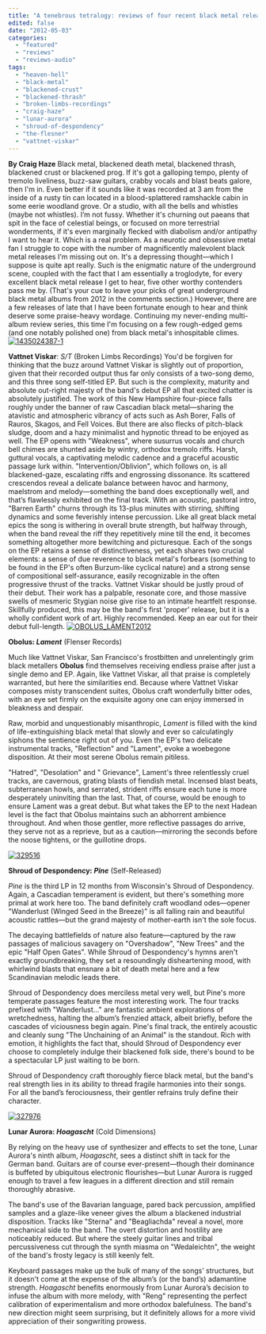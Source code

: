 ```yaml
---
title: "A tenebrous tetralogy: reviews of four recent black metal releases"
edited: false
date: "2012-05-03"
categories:
  - "featured"
  - "reviews"
  - "reviews-audio"
tags:
  - "heaven-hell"
  - "black-metal"
  - "blackened-crust"
  - "blackened-thrash"
  - "broken-limbs-recordings"
  - "craig-haze"
  - "lunar-aurora"
  - "shroud-of-despondency"
  - "the-flesner"
  - "vattnet-viskar"
---
```


**By Craig Haze** Black metal, blackened death metal, blackened thrash, blackened crust or blackened prog. If it's got a galloping tempo, plenty of tremolo liveliness, buzz-saw guitars, crabby vocals and blast beats galore, then I'm in. Even better if it sounds like it was recorded at 3 am from the inside of a rusty tin can located in a blood-splattered ramshackle cabin in some eerie woodland grove. Or a studio, with all the bells and whistles (maybe not whistles). I’m not fussy. Whether it's churning out paeans that spit in the face of celestial beings, or focused on more terrestrial wonderments, if it's even marginally flecked with diabolism and/or antipathy I want to hear it. Which is a real problem. As a neurotic and obsessive metal fan I struggle to cope with the number of magnificently malevolent black metal releases I'm missing out on. It's a depressing thought—which I suppose is quite apt really. Such is the enigmatic nature of the underground scene, coupled with the fact that I am essentially a troglodyte, for every excellent black metal release I get to hear, five other worthy contenders pass me by. (That's your cue to leave your picks of great underground black metal albums from 2012 in the comments section.) However, there are a few releases of late that I have been fortunate enough to hear and think deserve some praise-heavy wordage. Continuing my never-ending multi-album review series, this time I'm focusing on a few rough-edged gems (and one notably polished one) from black metal's inhospitable climes. [![](http://www.hellbound.ca/wp-content/uploads/2012/05/1435024387-1-290x311.jpg "1435024387-1")](http://www.hellbound.ca/2012/05/a-tenebrous-tetralogy/1435024387-1/)

**Vattnet Viskar**: _S/T_ (Broken Limbs Recordings) You'd be forgiven for thinking that the buzz around Vattnet Viskar is slightly out of proportion, given that their recorded output thus far only consists of a two-song demo, and this three song self-titled EP. But such is the complexity, maturity and absolute out-right majesty of the band's debut EP all that excited chatter is absolutely justified. The work of this New Hampshire four-piece falls roughly under the banner of raw Cascadian black metal—sharing the atavistic and atmospheric vibrancy of acts such as Ash Borer, Falls of Rauros, Skagos, and Fell Voices. But there are also flecks of pitch-black sludge, doom and a hazy minimalist and hypnotic thread to be enjoyed as well. The EP opens with "Weakness", where susurrus vocals and church bell chimes are shunted aside by wintry, orthodox tremolo riffs. Harsh, guttural vocals, a captivating melodic cadence and a graceful acoustic passage lurk within. "Intervention/Oblivion", which follows on, is all blackened-gaze, escalating riffs and engrossing dissonance. Its scattered crescendos reveal a delicate balance between havoc and harmony, maelstrom and melody—something the band does exceptionally well, and that’s flawlessly exhibited on the final track. With an acoustic, pastoral intro, "Barren Earth" churns through its 13-plus minutes with stirring, shifting dynamics and some feverishly intense percussion. Like all great black metal epics the song is withering in overall brute strength, but halfway through, when the band reveal the riff they repetitively mine till the end, it becomes something altogether more bewitching and picturesque. Each of the songs on the EP retains a sense of distinctiveness, yet each shares two crucial elements: a sense of due reverence to black metal's forbears (something to be found in the EP's often Burzum-like cyclical nature) and a strong sense of compositional self-assurance, easily recognizable in the often progressive thrust of the tracks. Vattnet Viskar should be justly proud of their debut. Their work has a palpable, resonate core, and those massive swells of mesmeric Stygian noise give rise to an intimate heartfelt response. Skillfully produced, this may be the band's first 'proper' release, but it is a wholly confident work of art. Highly recommended. Keep an ear out for their debut full-length. [![](http://www.hellbound.ca/wp-content/uploads/2012/05/OBOLUS_LAMENT2012-290x290.png "OBOLUS_LAMENT2012")](http://www.hellbound.ca/2012/05/a-tenebrous-tetralogy/obolus_lament2012/)

**Obolus: _Lament_** (Flenser Records)

Much like Vattnet Viskar, San Francisco's frostbitten and unrelentingly grim black metallers **Obolus** find themselves receiving endless praise after just a single demo and EP. Again, like Vattnet Viskar, all that praise is completely warranted, but here the similarities end. Because where Vattnet Viskar composes misty transcendent suites, Obolus craft wonderfully bitter odes, with an eye set firmly on the exquisite agony one can enjoy immersed in bleakness and despair.

Raw, morbid and unquestionably misanthropic, _Lament_ is filled with the kind of life-extinguishing black metal that slowly and ever so calculatingly siphons the sentience right out of you. Even the EP's two delicate instrumental tracks, "Reflection" and "Lament", evoke a woebegone disposition. At their most serene Obolus remain pitiless.

"Hatred", "Desolation" and " Grievance", Lament's three relentlessly cruel tracks, are cavernous, grating blasts of fiendish metal. Incensed blast beats, subterranean howls, and serrated, strident riffs ensure each tune is more desperately uninviting than the last. That, of course, would be enough to ensure Lament was a great debut. But what takes the EP to the next Hadean level is the fact that Obolus maintains such an abhorrent ambience throughout. And when those gentler, more reflective passages do arrive, they serve not as a reprieve, but as a caution—mirroring the seconds before the noose tightens, or the guillotine drops.

[![](http://www.hellbound.ca/wp-content/uploads/2012/05/329516-290x290.jpg "329516")](http://www.hellbound.ca/2012/05/a-tenebrous-tetralogy/attachment/329516/)

**Shroud of Despondency: _Pine_** (Self-Released)

_Pine_ is the third LP in 12 months from Wisconsin's Shroud of Despondency. Again, a Cascadian temperament is evident, but there's something more primal at work here too. The band definitely craft woodland odes—opener "Wanderlust (Winged Seed in the Breeze)" is all falling rain and beautiful acoustic rattles—but the grand majesty of mother-earth isn't the sole focus.

The decaying battlefields of nature also feature—captured by the raw passages of malicious savagery on "Overshadow", "New Trees" and the epic "Half Open Gates". While Shroud of Despondency's hymns aren't exactly groundbreaking, they set a resoundingly disheartening mood, with whirlwind blasts that ensnare a bit of death metal here and a few Scandinavian melodic leads there.

Shroud of Despondency does merciless metal very well, but Pine's more temperate passages feature the most interesting work. The four tracks prefixed with "Wanderlust…" are fantastic ambient explorations of wretchedness, halting the album’s frenzied attack, albeit briefly, before the cascades of viciousness begin again. Pine's final track, the entirely acoustic and cleanly sung "The Unchaining of an Animal" is the standout. Rich with emotion, it highlights the fact that, should Shroud of Despondency ever choose to completely indulge their blackened folk side, there's bound to be a spectacular LP just waiting to be born.

Shroud of Despondency craft thoroughly fierce black metal, but the band's real strength lies in its ability to thread fragile harmonies into their songs. For all the band’s ferociousness, their gentler refrains truly define their character.

[![](http://www.hellbound.ca/wp-content/uploads/2012/05/327976-290x290.jpg "327976")](http://www.hellbound.ca/2012/05/a-tenebrous-tetralogy/attachment/327976/)

**Lunar Aurora: _Hoagascht_** (Cold Dimensions)

By relying on the heavy use of synthesizer and effects to set the tone, Lunar Aurora's ninth album, _Hoagascht_, sees a distinct shift in tack for the German band. Guitars are of course ever-present—though their dominance is buffeted by ubiquitous electronic flourishes—but Lunar Aurora is rugged enough to travel a few leagues in a different direction and still remain thoroughly abrasive.

The band's use of the Bavarian language, pared back percussion, amplified samples and a glaze-like veneer gives the album a blackened industrial disposition. Tracks like "Sterna" and "Beagliachda" reveal a novel, more mechanical side to the band. The overt distortion and hostility are noticeably reduced. But where the steely guitar lines and tribal percussiveness cut through the synth miasma on "Wedaleichtn", the weight of the band's frosty legacy is still keenly felt.

Keyboard passages make up the bulk of many of the songs’ structures, but it doesn't come at the expense of the album’s (or the band’s) adamantine strength. _Hoagascht_ benefits enormously from Lunar Aurora’s decision to infuse the album with more melody, with "Reng" representing the perfect calibration of experimentalism and more orthodox balefulness. The band's new direction might seem surprising, but it definitely allows for a more vivid appreciation of their songwriting prowess.
